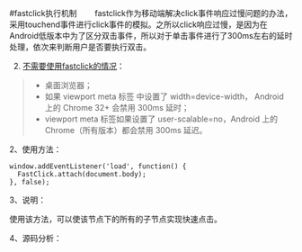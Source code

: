 #fastclick执行机制
　　fastclick作为移动端解决click事件响应过慢问题的办法，采用touchend事件进行click事件的模拟。之所以click响应过慢，是因为在Android低版本中为了区分双击事件，所以对于单击事件进行了300ms左右的延时处理，依次来判断用户是否要执行双击。



2. [不需要使用fastclick的情况](http://amazeui.org/1.x/javascript/fastclick/)：
> - 桌面浏览器；
> - 如果 viewport meta 标签 中设置了 width=device-width， Android 上的 Chrome 32+ 会禁用 300ms 延时；
> - viewport meta 标签如果设置了 user-scalable=no，Android 上的 Chrome（所有版本）都会禁用 300ms 延迟。

2、使用方法：

	window.addEventListener('load', function() {
	  FastClick.attach(document.body);
	}, false); 

3、说明：

使用该方法，可以使该节点下的所有的子节点实现快速点击。

4、源码分析：






